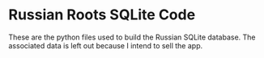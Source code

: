 # Russian Roots SQLite Code

These are the python files used to build the Russian
SQLite database. The associated data is left out because
I intend to sell the app.